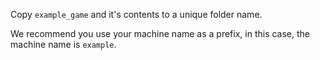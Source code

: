 Copy `example_game` and it's contents to a unique folder name.

We recommend you use your machine name as a prefix, in this case, the machine name is `example`.
